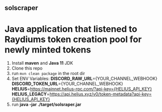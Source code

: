 ## solscraper

# Java application that listened to Raydiums token creation pool for newly minted tokens

1) Install **maven** and **Java 11** JDK
2) Clone this repo
3) run `mvn clean package` in the root dir
4) Set ENV Variables:
 **DISCORD_RAW_URL**={YOUR_CHANNEL_WEBHOOK}
 **DISCORD_TOKEN_URL**={YOUR_CHANNEL_WEBHOOK}
 **HELIUS**=https://mainnet.helius-rpc.com/?api-key={HELIUS_API_KEY}
 **HELIUS_LEGACY**=https://api.helius.xyz/v0/token-metadata?api-key={HELIUS_API_KEY}
5) run **java -jar ./target/solsraper.jar**
